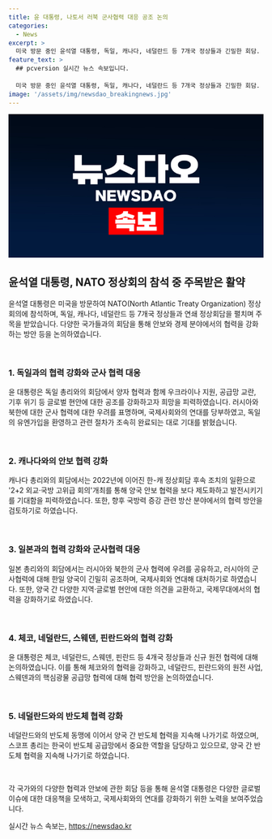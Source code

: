 ```yaml
---
title: 윤 대통령, 나토서 러북 군사협력 대응 공조 논의
categories:
  - News
excerpt: >
  미국 방문 중인 윤석열 대통령, 독일, 캐나다, 네덜란드 등 7개국 정상들과 긴밀한 회담. 러북의 군사 협력 우려 밝히고, 독일의 유엔사 가입 환영한 가운데, 캐나다와는 양국 안보 협력 강화를 모색. 체코, 네덜란드, 스웨덴, 핀란드 등 4개국과 신규 원전 협력 논의, 핵심 광물 공급망 안정을 위한 협력 합의. 반도체 협력을 위한 네덜란드와의 논의도 이어졌다. (자료출처: 정책브리핑 www.korea.kr)
feature_text: >
  ## pcversion 실시간 뉴스 속보입니다.

  미국 방문 중인 윤석열 대통령, 독일, 캐나다, 네덜란드 등 7개국 정상들과 긴밀한 회담. 러북의 군사 협력 우려 밝히고, 독일의 유엔사 가입 환영한 가운데, 캐나다와는 양국 안보 협력 강화를 모색. 체코, 네덜란드, 스웨덴, 핀란드 등 4개국과 신규 원전 협력 논의, 핵심 광물 공급망 안정을 위한 협력 합의. 반도체 협력을 위한 네덜란드와의 논의도 이어졌다. (자료출처: 정책브리핑 www.korea.kr)
image: '/assets/img/newsdao_breakingnews.jpg'
---
```


<p><img src="/assets/img/newsdao_breakingnews.jpg" alt="pcversion 속보" /></p>

<h2 data-ke-size="size26">윤석열 대통령, NATO 정상회의 참석 중 주목받은 활약</h2>

<p>윤석열 대통령은 미국을 방문하여 NATO(North Atlantic Treaty Organization) 정상회의에 참석하며, 독일, 캐나다, 네덜란드 등 7개국 정상들과 연쇄 정상회담을 펼치며 주목을 받았습니다. 다양한 국가들과의 회담을 통해 안보와 경제 분야에서의 협력을 강화하는 방안 등을 논의하였습니다.</p>

<p data-ke-size="size16">&nbsp;</p>

<h3 data-ke-size="size24">1. 독일과의 협력 강화와 군사 협력 대응</h3>

<p>윤 대통령은 독일 총리와의 회담에서 양자 협력과 함께 우크라이나 지원, 공급망 교란, 기후 위기 등 글로벌 현안에 대한 공조를 강화하고자 희망을 피력하였습니다. 러시아와 북한에 대한 군사 협력에 대한 우려를 표명하며, 국제사회와의 연대를 당부하였고, 독일의 유엔가입을 환영하고 관련 절차가 조속히 완료되는 대로 기대를 밝혔습니다.</p>

<p data-ke-size="size16">&nbsp;</p>

<h3 data-ke-size="size24">2. 캐나다와의 안보 협력 강화</h3>

<p>캐나다 총리와의 회담에서는 2022년에 이어진 한-캐 정상회담 후속 조치의 일환으로 '2+2 외교·국방 고위급 회의'개최를 통해 양국 안보 협력을 보다 제도화하고 발전시키기를 기대함을 피력하였습니다. 또한, 향후 국방력 증강 관련 방산 분야에서의 협력 방안을 검토하기로 하였습니다.</p>

<p data-ke-size="size16">&nbsp;</p>

<h3 data-ke-size="size24">3. 일본과의 협력 강화와 군사협력 대응</h3>

<p>일본 총리와의 회담에서는 러시아와 북한의 군사 협력에 우려를 공유하고, 러시아의 군사협력에 대해 한일 양국이 긴밀히 공조하며, 국제사회와 연대해 대처하기로 하였습니다. 또한, 양국 간 다양한 지역·글로벌 현안에 대한 의견을 교환하고, 국제무대에서의 협력을 강화하기로 하였습니다.</p>

<p data-ke-size="size16">&nbsp;</p>

<h3 data-ke-size="size24">4. 체코, 네덜란드, 스웨덴, 핀란드와의 협력 강화</h3>

<p>윤 대통령은 체코, 네덜란드, 스웨덴, 핀란드 등 4개국 정상들과 신규 원전 협력에 대해 논의하였습니다. 이를 통해 체코와의 협력을 강화하고, 네덜란드, 핀란드와의 원전 사업, 스웨덴과의 핵심광물 공급망 협력에 대해 협력 방안을 논의하였습니다.</p>

<p data-ke-size="size16">&nbsp;</p>

<h3 data-ke-size="size24">5. 네덜란드와의 반도체 협력 강화</h3>

<p>네덜란드와의 반도체 동맹에 이어서 양국 간 반도체 협력을 지속해 나가기로 하였으며, 스코프 총리는 한국이 반도체 공급망에서 중요한 역할을 담당하고 있으므로, 양국 간 반도체 협력을 지속해 나가기로 하였습니다.</p>

<p data-ke-size="size16">&nbsp;</p>

<p>각 국가와의 다양한 협력과 안보에 관한 회담 등을 통해 윤석열 대통령은 다양한 글로벌 이슈에 대한 대응책을 모색하고, 국제사회와의 연대를 강화하기 위한 노력을 보여주었습니다.</p>
실시간 뉴스 속보는, <a href="https://newsdao.kr" rel="dofollow">https://newsdao.kr</a>


